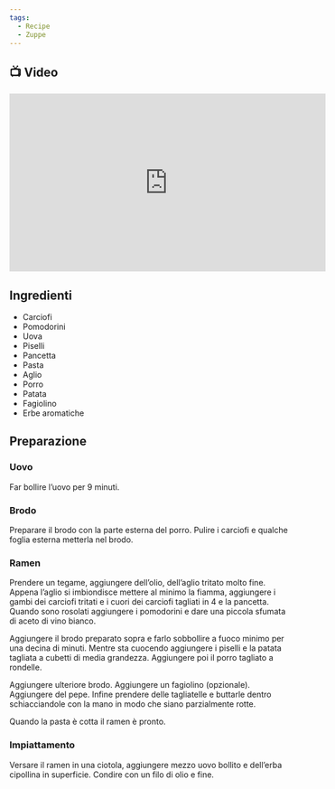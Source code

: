 ```yaml
---
tags:
  - Recipe
  - Zuppe
---
```



## 📺 Video

<div class="iframe-container">
  <iframe width="560" height="315" src="https://www.youtube.com/embed/xaHq6ihqIw0" title="YouTube video player" frameborder="0" allow="accelerometer; autoplay; clipboard-write; encrypted-media; gyroscope; picture-in-picture" allowfullscreen></iframe>
</div>

## Ingredienti

-   Carciofi
-   Pomodorini
-   Uova
-   Piselli
-   Pancetta
-   Pasta
-   Aglio
-   Porro
-   Patata
-   Fagiolino
-   Erbe aromatiche

## Preparazione

### Uovo

Far bollire l’uovo per 9 minuti.

### Brodo

Preparare il brodo con la parte esterna del porro. Pulire i carciofi e qualche foglia esterna metterla nel brodo.

### Ramen

Prendere un tegame, aggiungere dell’olio, dell’aglio tritato molto fine. Appena l’aglio si imbiondisce mettere al minimo la fiamma, aggiungere i gambi dei carciofi tritati e i cuori dei carciofi tagliati in 4 e la pancetta. Quando sono rosolati aggiungere i pomodorini e dare una piccola sfumata di aceto di vino bianco.

Aggiungere il brodo preparato sopra e farlo sobbollire a fuoco minimo per una decina di minuti. Mentre sta cuocendo aggiungere i piselli e la patata tagliata a cubetti di media grandezza. Aggiungere poi il porro tagliato a rondelle.

Aggiungere ulteriore brodo. Aggiungere un fagiolino (opzionale). Aggiungere del pepe. Infine prendere delle tagliatelle e buttarle dentro schiacciandole con la mano in modo che siano parzialmente rotte.

Quando la pasta è cotta il ramen è pronto.

### Impiattamento

Versare il ramen in una ciotola, aggiungere mezzo uovo bollito e dell’erba cipollina in superficie. Condire con un filo di olio e fine.
